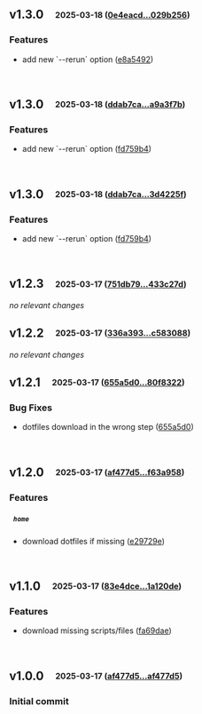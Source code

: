 ## **v1.3.0**&emsp;<sub><sup>2025-03-18 ([0e4eacd...029b256](https://github.com/smooll-d/dotsetup/compare/0e4eacd213169f7c63aaeab3189f6e6924ee17db...029b2565dc55fc6adbb18257ce2446aaadf068e6?diff=split))</sup></sub>

### Features

- add new \`\-\-rerun\` option ([e8a5492](https://github.com/smooll-d/dotsetup/commit/e8a549215733950407c76087386f70d2867f914e))

<br>

## **v1.3.0**&emsp;<sub><sup>2025-03-18 ([ddab7ca...a9a3f7b](https://github.com/smooll-d/dotsetup/compare/ddab7ca299e774918b7dbf74ba12d27879504d60...a9a3f7b62fc6d73d3284b9b463ced303bc16ee09?diff=split))</sup></sub>

### Features

- add new \`\-\-rerun\` option ([fd759b4](https://github.com/smooll-d/dotsetup/commit/fd759b48d2135132a4b9d7dc36a04d5458c466c1))

<br>

## **v1.3.0**&emsp;<sub><sup>2025-03-18 ([ddab7ca...3d4225f](https://github.com/smooll-d/dotsetup/compare/ddab7ca299e774918b7dbf74ba12d27879504d60...3d4225fd10b487333a1520f5102b14a8ebbd6b73?diff=split))</sup></sub>

### Features

- add new \`\-\-rerun\` option ([fd759b4](https://github.com/smooll-d/dotsetup/commit/fd759b48d2135132a4b9d7dc36a04d5458c466c1))

<br>

## **v1.2.3**&emsp;<sub><sup>2025-03-17 ([751db79...433c27d](https://github.com/smooll-d/dotsetup/compare/751db79c60b56f38c242b009a4e3cff5088ff68a...433c27d39deb7a7a90c1fcc0a995107b7f42bc5c?diff=split))</sup></sub>

*no relevant changes*
<br>

## **v1.2.2**&emsp;<sub><sup>2025-03-17 ([336a393...c583088](https://github.com/smooll-d/dotsetup/compare/336a393deee48a88e3c0e3574f3dd11017b23c96...c583088e54d89ab9ee4363bf04db5ee65836d374?diff=split))</sup></sub>

*no relevant changes*
<br>

## **v1.2.1**&emsp;<sub><sup>2025-03-17 ([655a5d0...80f8322](https://github.com/smooll-d/dotsetup/compare/655a5d007d5bcd80e16552c0e8db7d6c6d0eba30...80f8322bbaaf650054ce1ac8097f63b459be4a77?diff=split))</sup></sub>

### Bug Fixes

- dotfiles download in the wrong step ([655a5d0](https://github.com/smooll-d/dotsetup/commit/655a5d007d5bcd80e16552c0e8db7d6c6d0eba30))

<br>

## **v1.2.0**&emsp;<sub><sup>2025-03-17 ([af477d5...f63a958](https://github.com/smooll-d/dotsetup/compare/af477d5784237cddb7d480e83fd528cb52abcf78...f63a95802013c06b2b600cd8306fbf990fd492ad?diff=split))</sup></sub>

### Features

##### &ensp;`home`

- download dotfiles if missing ([e29729e](https://github.com/smooll-d/dotsetup/commit/e29729eb0217734214b0bef51962e011e2463d7d))

<br>

## **v1.1.0**&emsp;<sub><sup>2025-03-17 ([83e4dce...1a120de](https://github.com/smooll-d/dotsetup/compare/83e4dced3c1cce15d977d4972b0373f26c67778c...1a120dea808177c6fe590229604858911f989736?diff=split))</sup></sub>

### Features

- download missing scripts/files ([fa69dae](https://github.com/smooll-d/dotsetup/commit/fa69dae2c7ec64fdf845270ff5a2d754fc42d76b))

<br>

## **v1.0.0**&emsp;<sub><sup>2025-03-17 ([af477d5...af477d5](https://github.com/smooll-d/dotsetup/compare/af477d5784237cddb7d480e83fd528cb52abcf78...af477d5784237cddb7d480e83fd528cb52abcf78?diff=split))</sup></sub>

### Initial commit
<br>
